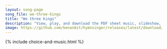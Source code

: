 ```yaml
---
layout: song-page
song_file: we-three-kings
title: "We three kings"
description: "View, play, and download the PDF sheet music, slideshow, and audio. Lyrics: We three kings of Orient are; bearing gifts we traverse afar, field and fountain, moor and mountain, following yonder star.    O star of wonder, star ... english christian winter 4part chords"
image: https://github.com/kenanbit/hymnsinger/releases/latest/download/we-three-kings-trad.png
---
```


{% include choice-and-music.html %}